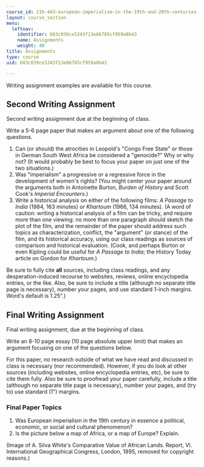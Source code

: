 ```yaml
---
course_id: 21h-443-european-imperialism-in-the-19th-and-20th-centuries-spring-2006
layout: course_section
menu:
  leftnav:
    identifier: 683c039ce5243f13e86785cf959a0b43
    name: Assignments
    weight: 40
title: Assignments
type: course
uid: 683c039ce5243f13e86785cf959a0b43

---
```


Writing assignment examples are available for this course.

Second Writing Assignment
-------------------------

Second writing assignment due at the beginning of class.

Write a 5-6 page paper that makes an argument about one of the following questions.

1.  Can (or should) the atrocities in Leopold's "Congo Free State" or those in German South West Africa be considered a "genocide?" Why or why not? (It would probably be best to focus your paper on just one of the two situations.)
2.  Was "imperialism" a progressive or a regressive force in the development of women's rights? (You might center your paper around the arguments both in Antoinette Burton, _Burden of History_ and Scott Cook's _Imperial Encounters_.)
3.  Write a historical analysis on either of the following films: _A Passage to India_ (1984, 163 minutes) or _Khartoum_ (1966, 134 minutes). (A word of caution: writing a historical analysis of a film can be tricky, and require more than one viewing: no more than one paragraph should sketch the plot of the film, and the remainder of the paper should address such topics as characterization, conflict, the "argument" (or stance) of the film, and its historical accuracy, using our class readings as sources of comparison and historical evaluation. (Cook, and perhaps Burton or even Kipling could be useful for _A Passage to India_; the History Today article on Gordon for _Khartoum_.)

Be sure to fully cite **all** sources, including class readings, and any desperation-induced recourse to websites, reviews, online encyclopedia entries, or the like. Also, be sure to include a title (although no separate title page is necessary), number your pages, and use standard 1-inch margins. Word's default is 1.25".)

Final Writing Assignment
------------------------

Final writing assignment, due at the beginning of class.

Write an 8-10 page essay (10 page absolute upper limit) that makes an argument focusing on one of the questions below.

For this paper, no research outside of what we have read and discussed in class is necessary (nor recommended). However, if you do look at other sources (including websites, online encyclopedia entries, etc), be sure to cite them fully. Also be sure to proofread your paper carefully, include a title (although no separate title page is necessary), number your pages, and (try to) use standard (1") margins.

### Final Paper Topics

1.  Was European imperialism in the 19th century in essence a political,  economic, or social and cultural phenomenon?
2.  Is the picture below a map of Africa, or a map of Europe? Explain.

(Image of A. Silva White's Comparative Value of African Lands. Report, VI. International Geographical Congress, London, 1895, removed for copyright reasons.)
